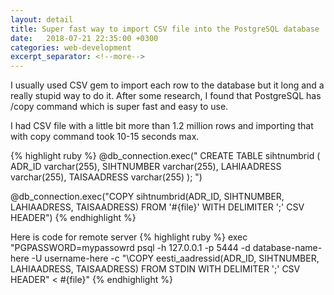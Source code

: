 ```yaml
---
layout: detail
title: Super fast way to import CSV file into the PostgreSQL database
date:   2018-07-21 22:35:00 +0300
categories: web-development
excerpt_separator: <!--more-->
---
```

I usually used  CSV gem to import each row to the database but it long and a really stupid way to do it. 
After some research, I found that PostgreSQL has /copy command which is super fast and easy to use. 

I had CSV file with a little bit more than 1.2 million rows and importing that with copy command took 10-15 seconds max.
<!--more-->

{% highlight ruby %}
@db_connection.exec("
  CREATE TABLE sihtnumbrid (
    ADR_ID varchar(255),
    SIHTNUMBER varchar(255),
    LAHIAADRESS varchar(255),
    TAISAADRESS varchar(255)
  );
")

@db_connection.exec("COPY sihtnumbrid(ADR_ID, SIHTNUMBER, LAHIAADRESS, TAISAADRESS) FROM '#{file}' WITH DELIMITER ';' CSV HEADER")
{% endhighlight %}

Here is code for remote server
{% highlight ruby %}
exec "PGPASSWORD=mypassowrd psql -h 127.0.0.1 -p 5444 -d database-name-here -U username-here -c \"\\COPY eesti_aadressid(ADR_ID, SIHTNUMBER, LAHIAADRESS, TAISAADRESS) FROM STDIN WITH DELIMITER ';' CSV HEADER\" < #{file}"
{% endhighlight %}
